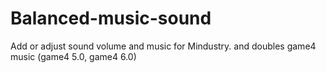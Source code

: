 # Balanced-music-sound
Add or adjust sound volume and music for Mindustry.
and doubles game4 music (game4 5.0, game4 6.0)
